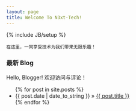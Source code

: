 ```yaml
---
layout: page
title: Welcome To N3xt-Tech!
---
```

{% include JB/setup %}

    在这里，一同享受技术为我们带来无限乐趣！

### 最新 Blog

Hello, Blogger! 欢迎访问与评论！

<ul class="posts">
  {% for post in site.posts %}
    <li><span>{{ post.date | date_to_string }}</span> &raquo; <a href="{{ BASE_PATH }}{{ post.url }}">{{ post.title }}</a></li>
  {% endfor %}
</ul>
